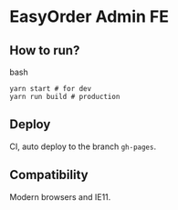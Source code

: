 # EasyOrder Admin FE


## How to run?
bash
```
yarn start # for dev
yarn run build # production
```

## Deploy

CI, auto deploy to the branch `gh-pages`.

## Compatibility

Modern browsers and IE11.
